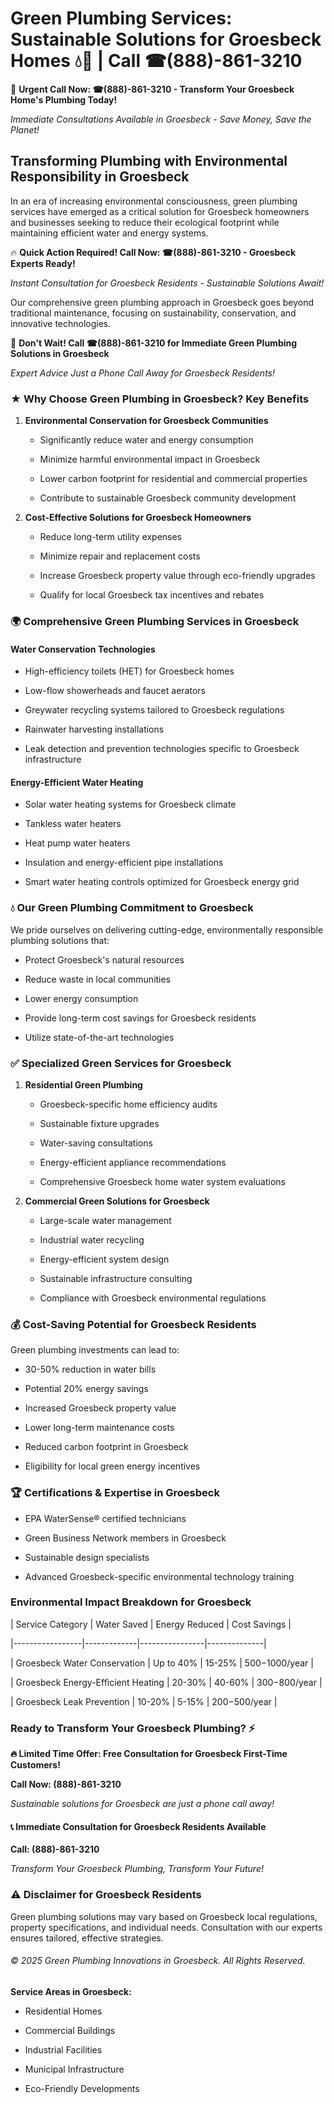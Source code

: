 # Green Plumbing Services: Sustainable Solutions for Groesbeck Homes 💧🌿 | Call ☎(888)-861-3210

🚨 **Urgent Call Now: ☎(888)-861-3210 - Transform Your Groesbeck Home's Plumbing Today!**
*Immediate Consultations Available in Groesbeck - Save Money, Save the Planet!*

## Transforming Plumbing with Environmental Responsibility in Groesbeck

In an era of increasing environmental consciousness, green plumbing services have emerged as a critical solution for Groesbeck homeowners and businesses seeking to reduce their ecological footprint while maintaining efficient water and energy systems. 

🔥 **Quick Action Required! Call Now: ☎(888)-861-3210 - Groesbeck Experts Ready!**
*Instant Consultation for Groesbeck Residents - Sustainable Solutions Await!*

Our comprehensive green plumbing approach in Groesbeck goes beyond traditional maintenance, focusing on sustainability, conservation, and innovative technologies.

🚨 **Don't Wait! Call ☎(888)-861-3210 for Immediate Green Plumbing Solutions in Groesbeck**
*Expert Advice Just a Phone Call Away for Groesbeck Residents!*

### ★ Why Choose Green Plumbing in Groesbeck? Key Benefits

1. **Environmental Conservation for Groesbeck Communities** 
   - Significantly reduce water and energy consumption
   - Minimize harmful environmental impact in Groesbeck
   - Lower carbon footprint for residential and commercial properties
   - Contribute to sustainable Groesbeck community development

2. **Cost-Effective Solutions for Groesbeck Homeowners** 
   - Reduce long-term utility expenses
   - Minimize repair and replacement costs
   - Increase Groesbeck property value through eco-friendly upgrades
   - Qualify for local Groesbeck tax incentives and rebates

### 🌍 Comprehensive Green Plumbing Services in Groesbeck

#### Water Conservation Technologies
- High-efficiency toilets (HET) for Groesbeck homes
- Low-flow showerheads and faucet aerators
- Greywater recycling systems tailored to Groesbeck regulations
- Rainwater harvesting installations
- Leak detection and prevention technologies specific to Groesbeck infrastructure

#### Energy-Efficient Water Heating
- Solar water heating systems for Groesbeck climate
- Tankless water heaters
- Heat pump water heaters
- Insulation and energy-efficient pipe installations
- Smart water heating controls optimized for Groesbeck energy grid

### 💧 Our Green Plumbing Commitment to Groesbeck

We pride ourselves on delivering cutting-edge, environmentally responsible plumbing solutions that:
- Protect Groesbeck's natural resources
- Reduce waste in local communities
- Lower energy consumption
- Provide long-term cost savings for Groesbeck residents
- Utilize state-of-the-art technologies

### ✅ Specialized Green Services for Groesbeck

1. **Residential Green Plumbing**
   - Groesbeck-specific home efficiency audits
   - Sustainable fixture upgrades
   - Water-saving consultations
   - Energy-efficient appliance recommendations
   - Comprehensive Groesbeck home water system evaluations

2. **Commercial Green Solutions for Groesbeck**
   - Large-scale water management
   - Industrial water recycling
   - Energy-efficient system design
   - Sustainable infrastructure consulting
   - Compliance with Groesbeck environmental regulations

### 💰 Cost-Saving Potential for Groesbeck Residents

Green plumbing investments can lead to:
- 30-50% reduction in water bills
- Potential 20% energy savings
- Increased Groesbeck property value
- Lower long-term maintenance costs
- Reduced carbon footprint in Groesbeck
- Eligibility for local green energy incentives

### 🏆 Certifications & Expertise in Groesbeck

- EPA WaterSense® certified technicians
- Green Business Network members in Groesbeck
- Sustainable design specialists
- Advanced Groesbeck-specific environmental technology training

### Environmental Impact Breakdown for Groesbeck

| Service Category | Water Saved | Energy Reduced | Cost Savings |
|-----------------|-------------|----------------|--------------|
| Groesbeck Water Conservation | Up to 40% | 15-25% | $500-$1000/year |
| Groesbeck Energy-Efficient Heating | 20-30% | 40-60% | $300-$800/year |
| Groesbeck Leak Prevention | 10-20% | 5-15% | $200-$500/year |

### Ready to Transform Your Groesbeck Plumbing? ⚡

**🔥 Limited Time Offer: Free Consultation for Groesbeck First-Time Customers!**

**Call Now: (888)-861-3210**
*Sustainable solutions for Groesbeck are just a phone call away!*

#### 📞 Immediate Consultation for Groesbeck Residents Available

**Call: (888)-861-3210**
*Transform Your Groesbeck Plumbing, Transform Your Future!*

### ⚠️ Disclaimer for Groesbeck Residents

Green plumbing solutions may vary based on Groesbeck local regulations, property specifications, and individual needs. Consultation with our experts ensures tailored, effective strategies.

###### © 2025 Green Plumbing Innovations in Groesbeck. All Rights Reserved.

**Service Areas in Groesbeck:** 
- Residential Homes
- Commercial Buildings
- Industrial Facilities
- Municipal Infrastructure
- Eco-Friendly Developments